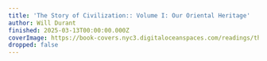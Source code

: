 ```yaml
---
title: 'The Story of Civilization:: Volume I: Our Oriental Heritage'
author: Will Durant
finished: 2025-03-13T00:00:00.000Z
coverImage: https://book-covers.nyc3.digitaloceanspaces.com/readings/the-story-of-civilization-01.jpg
dropped: false
---
```


